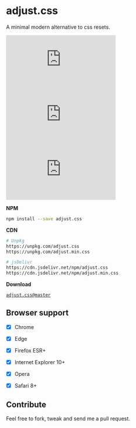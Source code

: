 # adjust.css

A minimal modern alternative to css resets.

![npm](https://img.shields.io/npm/v/adjust.css)
![npm](https://img.shields.io/npm/dw/adjust.css)
![NPM](https://img.shields.io/npm/l/adjust.css)


**NPM**

```sh
npm install --save adjust.css
```

**CDN**

```sh
# Unpkg
https://unpkg.com/adjust.css
https://unpkg.com/adjust.min.css
```

```sh
# jsDelivr
https://cdn.jsdelivr.net/npm/adjust.css
https://cdn.jsdelivr.net/npm/adjust.min.css
```


**Download**

[`adjust.css@master`](https://github.com/shoaiyb/adjust.css/archive/master.zip)


## Browser support

- [x] Chrome
- [x] Edge
- [x] Firefox ESR+
- [x] Internet Explorer 10+
- [x] Opera
- [x] Safari 8+


## Contribute

Feel free to fork, tweak and send me a pull request.

